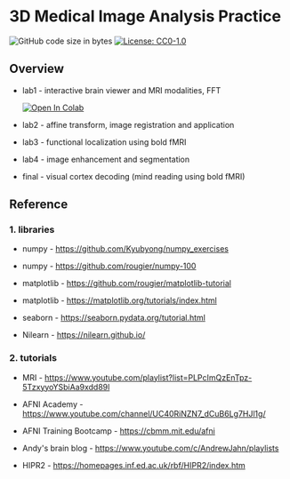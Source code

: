 # 3D Medical Image Analysis Practice

![GitHub code size in bytes](https://img.shields.io/github/languages/code-size/neo-mashiro/MRI?color=e&label=Code&style=plastic)
[![License: CC0-1.0](https://img.shields.io/badge/License-CC0%201.0-blue.svg?style=plastic)](http://creativecommons.org/publicdomain/zero/1.0/)



## Overview

- lab1 - interactive brain viewer and MRI modalities, FFT

  [![Open In Colab](https://colab.research.google.com/assets/colab-badge.svg)](https://colab.research.google.com/github/neo-mashiro/MRI/blob/master/lab1/lab1.ipynb)
- lab2 - affine transform, image registration and application
- lab3 - functional localization using bold fMRI
- lab4 - image enhancement and segmentation
- final - visual cortex decoding (mind reading using bold fMRI)



## Reference

### 1. libraries

- numpy - https://github.com/Kyubyong/numpy_exercises

- numpy - https://github.com/rougier/numpy-100

- matplotlib - https://github.com/rougier/matplotlib-tutorial

- matplotlib - https://matplotlib.org/tutorials/index.html

- seaborn - https://seaborn.pydata.org/tutorial.html

- Nilearn - https://nilearn.github.io/

### 2. tutorials

- MRI - https://www.youtube.com/playlist?list=PLPcImQzEnTpz-5TzxyyoYSbiAa9xdd89l

- AFNI Academy - https://www.youtube.com/channel/UC40RiNZN7_dCuB6Lg7HJl1g/

- AFNI Training Bootcamp - https://cbmm.mit.edu/afni

- Andy's brain blog - https://www.youtube.com/c/AndrewJahn/playlists

- HIPR2 - https://homepages.inf.ed.ac.uk/rbf/HIPR2/index.htm
